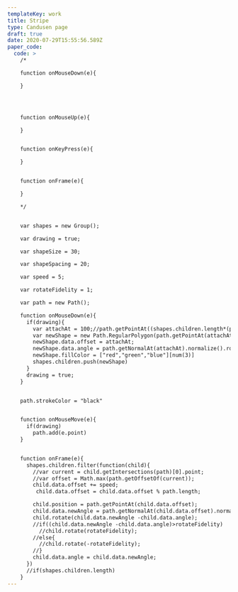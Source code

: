 ```yaml
---
templateKey: work
title: Stripe
type: Candusen page
draft: true
date: 2020-07-29T15:55:56.589Z
paper_code:
  code: >
    /*

    function onMouseDown(e){

    }




    function onMouseUp(e){

    }


    function onKeyPress(e){

    }


    function onFrame(e){

    }

    */


    var shapes = new Group();

    var drawing = true;

    var shapeSize = 30;

    var shapeSpacing = 20;

    var speed = 5;

    var rotateFidelity = 1;

    var path = new Path();

    function onMouseDown(e){
      if(drawing){
        var attachAt = 100;//path.getPointAt((shapes.children.length*(path.length/shapeSize)) % path.length)
        var newShape = new Path.RegularPolygon(path.getPointAt(attachAt), 3+num(3),shapeSize);
        newShape.data.offset = attachAt;
        newShape.data.angle = path.getNormalAt(attachAt).normalize().rotate(-90).angle
        newShape.fillColor = ["red","green","blue"][num(3)]
        shapes.children.push(newShape)
      }
      drawing = true;
    }


    path.strokeColor = "black"


    function onMouseMove(e){
      if(drawing)
        path.add(e.point)
    }


    function onFrame(e){
      shapes.children.filter(function(child){
        //var current = child.getIntersections(path)[0].point;
        //var offset = Math.max(path.getOffsetOf(current));
        child.data.offset += speed;
         child.data.offset = child.data.offset % path.length;

        child.position = path.getPointAt(child.data.offset);
        child.data.newAngle = path.getNormalAt(child.data.offset).normalize().rotate(-90).angle;
        child.rotate(child.data.newAngle -child.data.angle);
        //if((child.data.newAngle -child.data.angle)>rotateFidelity)
          //child.rotate(rotateFidelity);
        //else{
          //child.rotate(-rotateFidelity);
        //}
        child.data.angle = child.data.newAngle;
      })
      //if(shapes.children.length)
    }
---
```

